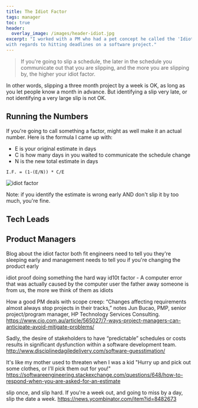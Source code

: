 ```yaml
---
title: The Idiot Factor
tags: manager
toc: true
header:
  overlay_image: /images/header-idiot.jpg
excerpt: "I worked with a PM who had a pet concept he called the 'Idiot Factor',
with regards to hitting deadlines on a software project."
---
```


> If you're going to slip a schedule, the later in the schedule you communicate
out that you are slipping, and the more you are slipping by, the higher your
idiot factor.

In other words, slipping a three month project by a week is OK, as long as you
let people know a month in advance. But identifying a slip very late, or not
identifying a very large slip is not OK.

## Running the Numbers

If you're going to call something a factor, might as well make it an actual
number. Here is the formula I came up with:

- E is your original estimate in days
- C is how many days in you waited to communicate the schedule change
- N is the new total estimate in days

`I.F. = (1-(E/N)) * C/E`

![idiot factor](/blog/images/idiot-factor.png)

Note: if you identify the estimate is wrong early AND don't slip it by too much,
you're fine.

## Tech Leads

## Product Managers

Blog about the idiot factor both fit engineers need to tell you they're sleeping early and management needs to tell you if you're changing the product early

idiot proof
doing something the hard way
id10t factor - A computer error that was actually caused by the computer user
the father away someone is from us, the more we think of them as idiots

How a good PM deals with scope creep: “Changes affecting requirements almost always stop projects in their tracks,” notes Jun Bucao, PMP, senior project/program manager, HP Technology Services Consulting.
https://www.cio.com.au/article/565027/7-ways-project-managers-can-anticipate-avoid-mitigate-problems/

Sadly, the desire of stakeholders to have “predictable” schedules or costs results in significant dysfunction within a software development team.
http://www.disciplinedagiledelivery.com/software-guesstimation/

It's like my mother used to threaten when I was a kid "Hurry up and pick out some clothes, or I'll pick them out for you!"
https://softwareengineering.stackexchange.com/questions/648/how-to-respond-when-you-are-asked-for-an-estimate

slip once, and slip hard. If you're a week out, and going to miss by a day, slip the date a week.
https://news.ycombinator.com/item?id=8482673
